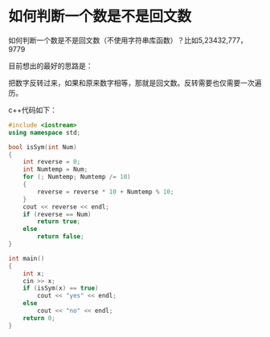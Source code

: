 # 如何判断一个数是不是回文数

如何判断一个数是不是回文数（不使用字符串库函数）？比如5,23432,777，9779

目前想出的最好的思路是：

把数字反转过来，如果和原来数字相等，那就是回文数。反转需要也仅需要一次遍历。

c++代码如下：

```CPP
#include <iostream>
using namespace std;

bool isSym(int Num)
{
    int reverse = 0;
    int Numtemp = Num;
    for (; Numtemp; Numtemp /= 10)
    {
        reverse = reverse * 10 + Numtemp % 10;
    }
    cout << reverse << endl;
    if (reverse == Num)
        return true;
    else
        return false;
}

int main()
{
    int x;
    cin >> x;
    if (isSym(x) == true)
        cout << "yes" << endl;
    else
        cout << "no" << endl;
    return 0;
}
```
